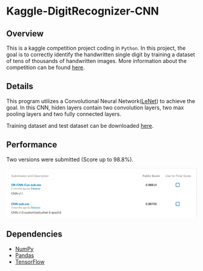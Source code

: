 # Kaggle-DigitRecognizer-CNN

## Overview
This is a kaggle competition project coding in `Python`. In this project, the goal is to correctly identify the handwritten single digit by training a dataset of tens of thousands of handwritten images. More information about the competition can be found [here](https://www.kaggle.com/c/digit-recognizer#description).

## Details
This program utilizes a Convolutional Neural Network([LeNet](http://yann.lecun.com/exdb/lenet/)) to achieve the goal. In this CNN, hiden layers contain two convolution layers, two max pooling layers and two fully connected layers.


Training dataset and test dataset can be downloaded [here](https://www.kaggle.com/c/digit-recognizer/data).

## Performance
Two versions were submitted (Score up to 98.8%).

![submission](https://raw.githubusercontent.com/Siboooo/imgForMD/master/DigitRecognizer/DR-CNN-sub.png)

## Dependencies
* [NumPy](http://www.numpy.org)
* [Pandas](http://pandas.pydata.org)
* [TensorFlow](https://www.tensorflow.org)